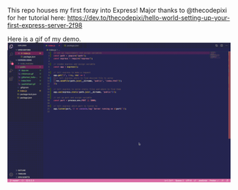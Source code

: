 This repo houses my first foray into Express! Major thanks to @thecodepixi for her tutorial here: https://dev.to/thecodepixi/hello-world-setting-up-your-first-express-server-2f98

Here is a gif of my demo.
![Express Demo](https://raw.githubusercontent.com/wafflewitch/express-demo/master/express_demo_by_wafflewitch.gif)

